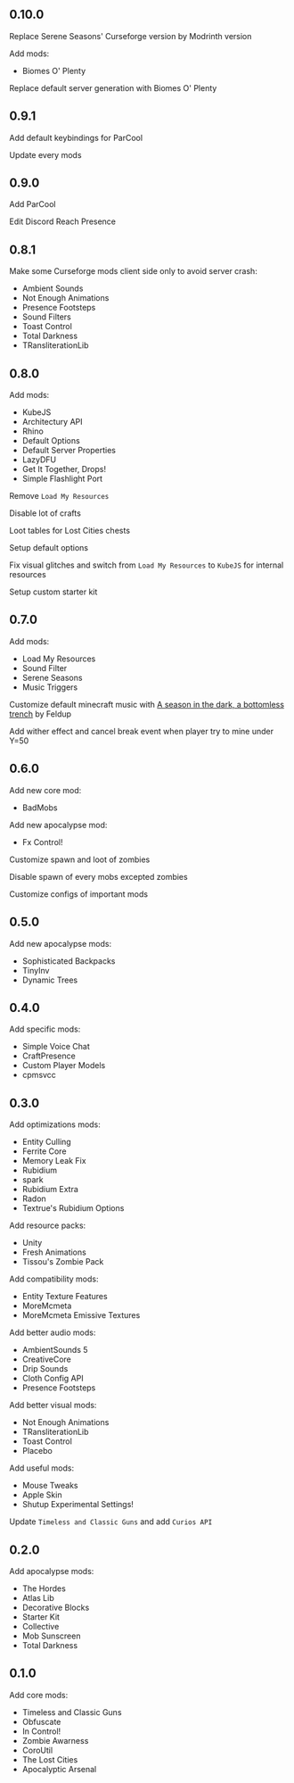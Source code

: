 ## 0.10.0

Replace Serene Seasons' Curseforge version by Modrinth version

Add mods:
- Biomes O' Plenty

Replace default server generation with Biomes O' Plenty

## 0.9.1

Add default keybindings for ParCool

Update every mods

## 0.9.0

Add ParCool

Edit Discord Reach Presence

## 0.8.1

Make some Curseforge mods client side only to avoid server crash:
- Ambient Sounds
- Not Enough Animations
- Presence Footsteps
- Sound Filters
- Toast Control
- Total Darkness
- TRansliterationLib

## 0.8.0

Add mods:
- KubeJS
- Architectury API
- Rhino
- Default Options
- Default Server Properties
- LazyDFU
- Get It Together, Drops!
- Simple Flashlight Port

Remove `Load My Resources`

Disable lot of crafts

Loot tables for Lost Cities chests

Setup default options

Fix visual glitches and switch from `Load My Resources` to `KubeJS` for internal resources

Setup custom starter kit

## 0.7.0

Add mods:
- Load My Resources
- Sound Filter
- Serene Seasons
- Music Triggers

Customize default minecraft music with [A season in the dark, a bottomless trench](https://feldup.bandcamp.com/album/a-season-in-the-dark-a-bottomless-trench) by Feldup

Add wither effect and cancel break event when player try to mine under Y=50

## 0.6.0

Add new core mod:
- BadMobs

Add new apocalypse mod:
- Fx Control!

Customize spawn and loot of zombies

Disable spawn of every mobs excepted zombies

Customize configs of important mods

## 0.5.0

Add new apocalypse mods:
- Sophisticated Backpacks
- TinyInv
- Dynamic Trees

## 0.4.0

Add specific mods:
- Simple Voice Chat
- CraftPresence
- Custom Player Models
- cpmsvcc

## 0.3.0

Add optimizations mods:
- Entity Culling
- Ferrite Core
- Memory Leak Fix
- Rubidium
- spark
- Rubidium Extra
- Radon
- Textrue's Rubidium Options

Add resource packs:
- Unity
- Fresh Animations
- Tissou's Zombie Pack

Add compatibility mods:
- Entity Texture Features
- MoreMcmeta
- MoreMcmeta Emissive Textures

Add better audio mods:
- AmbientSounds 5
- CreativeCore
- Drip Sounds
- Cloth Config API
- Presence Footsteps

Add better visual mods:
- Not Enough Animations
- TRansliterationLib
- Toast Control
- Placebo

Add useful mods:
- Mouse Tweaks
- Apple Skin
- Shutup Experimental Settings!

Update `Timeless and Classic Guns` and add `Curios API`

## 0.2.0

Add apocalypse mods:
- The Hordes
- Atlas Lib
- Decorative Blocks
- Starter Kit
- Collective
- Mob Sunscreen
- Total Darkness

## 0.1.0

Add core mods:
- Timeless and Classic Guns
- Obfuscate
- In Control!
- Zombie Awarness
- CoroUtil
- The Lost Cities
- Apocalyptic Arsenal

